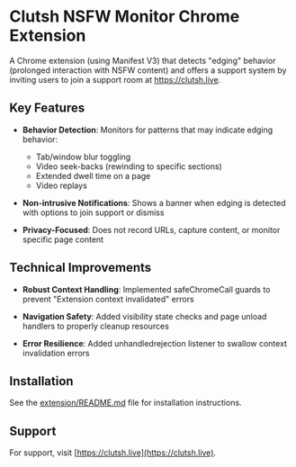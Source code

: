 # Clutsh NSFW Monitor Chrome Extension

A Chrome extension (using Manifest V3) that detects "edging" behavior (prolonged interaction with NSFW content) and offers a support system by inviting users to join a support room at https://clutsh.live.

## Key Features

- **Behavior Detection**: Monitors for patterns that may indicate edging behavior:
  - Tab/window blur toggling
  - Video seek-backs (rewinding to specific sections)
  - Extended dwell time on a page
  - Video replays

- **Non-intrusive Notifications**: Shows a banner when edging is detected with options to join support or dismiss

- **Privacy-Focused**: Does not record URLs, capture content, or monitor specific page content

## Technical Improvements

- **Robust Context Handling**: Implemented safeChromeCall guards to prevent "Extension context invalidated" errors

- **Navigation Safety**: Added visibility state checks and page unload handlers to properly cleanup resources

- **Error Resilience**: Added unhandledrejection listener to swallow context invalidation errors

## Installation

See the [extension/README.md](extension/README.md) file for installation instructions.

## Support

For support, visit [https://clutsh.live](https://clutsh.live).